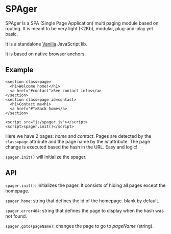 # SPAger

SPAger is a SPA (Single Page Application) multi paging module based on routing.
It is meant to be very light (<2Kb), modular, plug-and-play yet basic.

It is a standalone [Vanilla](http://vanilla-js.com/) JavaScript lib.

It is based on native browser anchors.


## Example

```
<section class=page>
  <h1>Welcome home!</h1>
  <a href="#contact">See contact infos</a>
</section>
<section class=page id=contact>
  <h1>Contact me<h1>
  <a href="#">Back home</a>
</section>

<script src="js/spager.js"></script>
<script>spager.init()</script>
```

Here we have 2 pages: _home_ and _contact_.
Pages are detected by the `class=page` attribute and the page name by the _id_ attribute.
The page change is executed based the hash in the URL.
Easy and logic!

`spager.init()` will initialize the spager.


## API

`spager.init()`: initializes the pager. It consists of hiding all pages except
the homepage.

`spager.home`: string that defines the id of the homepage. blank by default.

`spager.error404`: string that defines the page to display when the hash was
not found.

`spager.goto(pageName)`: changes the page to go to _pageName_ (string).
